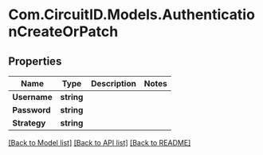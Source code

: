 
# Com.CircuitID.Models.AuthenticationCreateOrPatch

## Properties

Name | Type | Description | Notes
------------ | ------------- | ------------- | -------------
**Username** | **string** |  | 
**Password** | **string** |  | 
**Strategy** | **string** |  | 

[[Back to Model list]](../README.md#documentation-for-models)
[[Back to API list]](../README.md#documentation-for-api-endpoints)
[[Back to README]](../README.md)

